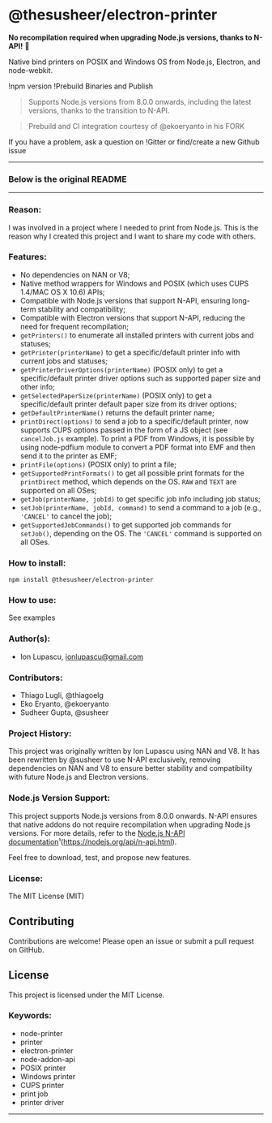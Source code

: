 # @thesusheer/electron-printer

**No recompilation required when upgrading Node.js versions, thanks to N-API!** 🎉

Native bind printers on POSIX and Windows OS from Node.js, Electron, and node-webkit.

!npm version !Prebuild Binaries and Publish

> Supports Node.js versions from 8.0.0 onwards, including the latest versions, thanks to the transition to N-API.

> Prebuild and CI integration courtesy of @ekoeryanto in his FORK

If you have a problem, ask a question on !Gitter or find/create a new Github issue

___
### **Below is the original README**
___
### Reason:

I was involved in a project where I needed to print from Node.js. This is the reason why I created this project and I want to share my code with others.

### Features:

* No dependencies on NAN or V8;
* Native method wrappers for Windows and POSIX (which uses CUPS 1.4/MAC OS X 10.6) APIs;
* Compatible with Node.js versions that support N-API, ensuring long-term stability and compatibility;
* Compatible with Electron versions that support N-API, reducing the need for frequent recompilation;
* `getPrinters()` to enumerate all installed printers with current jobs and statuses;
* `getPrinter(printerName)` to get a specific/default printer info with current jobs and statuses;
* `getPrinterDriverOptions(printerName)` (POSIX only) to get a specific/default printer driver options such as supported paper size and other info;
* `getSelectedPaperSize(printerName)` (POSIX only) to get a specific/default printer default paper size from its driver options;
* `getDefaultPrinterName()` returns the default printer name;
* `printDirect(options)` to send a job to a specific/default printer, now supports CUPS options passed in the form of a JS object (see `cancelJob.js` example). To print a PDF from Windows, it is possible by using node-pdfium module to convert a PDF format into EMF and then send it to the printer as EMF;
* `printFile(options)` (POSIX only) to print a file;
* `getSupportedPrintFormats()` to get all possible print formats for the `printDirect` method, which depends on the OS. `RAW` and `TEXT` are supported on all OSes;
* `getJob(printerName, jobId)` to get specific job info including job status;
* `setJob(printerName, jobId, command)` to send a command to a job (e.g., `'CANCEL'` to cancel the job);
* `getSupportedJobCommands()` to get supported job commands for `setJob()`, depending on the OS. The `'CANCEL'` command is supported on all OSes.

### How to install:
```
npm install @thesusheer/electron-printer
```

### How to use:

See examples

### Author(s):

* Ion Lupascu, ionlupascu@gmail.com

### Contributors:

* Thiago Lugli, @thiagoelg
* Eko Eryanto, @ekoeryanto
* Sudheer Gupta, @susheer

### Project History:

This project was originally written by Ion Lupascu using NAN and V8. It has been rewritten by @susheer to use N-API exclusively, removing dependencies on NAN and V8 to ensure better stability and compatibility with future Node.js and Electron versions.

### Node.js Version Support:

This project supports Node.js versions from 8.0.0 onwards. N-API ensures that native addons do not require recompilation when upgrading Node.js versions. For more details, refer to the [Node.js N-API documentation](https://nodejs.org/api/n-api.html)¹(https://nodejs.org/api/n-api.html).

Feel free to download, test, and propose new features.

### License:
 The MIT License (MIT)

## Contributing

Contributions are welcome! Please open an issue or submit a pull request on GitHub.

## License

This project is licensed under the MIT License.

### Keywords:

* node-printer
* printer
* electron-printer
* node-addon-api
* POSIX printer
* Windows printer
* CUPS printer
* print job
* printer driver

---